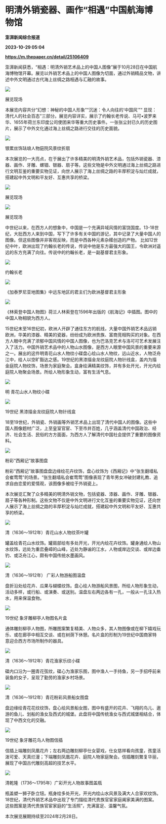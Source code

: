 # 明清外销瓷器、画作“相遇”中国航海博物馆
**澎湃新闻综合报道**

**2023-10-29 05:04**

**https://m.thepaper.cn/detail/25106409**

澎湃新闻获悉，“相遇：明清外销艺术品上的中国人图像”展于10月28日在中国航海博物馆开幕。展览以外销艺术品上的中国人图像为切面，通过外销精品文物，讲述中外文明通过古代海上丝绸之路相遇与汇融的故事。

![](https://imagecloud.thepaper.cn/thepaper/image/276/118/690.jpg)

展览现场

本展览内容共分“幻想：神秘的中国人形象”“沉迷：令人向往的‘中国风’”“ 显现：清代人的社会百态”三部分。展览内容详实，展示了约翰长老传说、马可•波罗来华、1655年荷兰东印度公司使团来华等重大历史事件。一张张尘封已久的历史图片，展示了中外文化通过海上丝绸之路进行交往的历史面貌。

![](https://imagecloud.thepaper.cn/thepaper/image/276/118/698.jpg)

银累丝饰珐琅人物庭院风景纹折扇

本次展览的一大亮点，在于展出了许多精美的明清外销艺术品，包括外销瓷器、漆器、画作、牙雕、螺钿、银器、扇子等。这些文物是中外文明通过海上丝绸之路进行文明互鉴的重要实物见证，向世人展示了海上丝绸之路的丰厚积淀与灿烂成就，搭建起中外文明和平友好、互惠共享的桥梁。

![](https://imagecloud.thepaper.cn/thepaper/image/276/118/693.jpg)

展览现场

![](https://imagecloud.thepaper.cn/thepaper/image/276/118/691.jpg)

展览现场

中世纪以来，在西方人的想象中，中国是一个充满异域风情的富饶国度。13-18世纪，大批西方人来到中国，写下了许多有关中国的游记，其中记录了大量中国人的图像。但这些图像并非客观反映，而是中西各种元素杂糅创造的产物。 比如12世纪中叶，欧洲出现了约翰长老的传说，传说中他是东方最强大的国王，令欧洲对遥远的东方充满了向往。传说中的约翰长老，是一副基督君主形象。

![](https://imagecloud.thepaper.cn/thepaper/image/276/118/313.jpg)

约翰长老

![](https://imagecloud.thepaper.cn/thepaper/image/276/118/340.jpg)

《加泰罗尼亚地图集》中远东地区的君主们为欧洲基督君主形象

![](https://imagecloud.thepaper.cn/thepaper/image/276/118/341.jpg)

《林索登中国人物图》荷兰人林索登在1596年出版的《航海记》中插图。图中的中国人物相貌为西方人。

15世纪末至16世纪初，欧洲人开辟了通往东方的航线，大量中国外销艺术品远销欧洲，华美的漆器、精美的瓷器，纷纷成为欧洲贵族、富商竞相购买的对象。在西方人眼中充满了浓郁中国风情的中国人图像，也为巴洛克艺术与洛可可艺术发展注入了活力。中国外销艺术品中的人物山水图像，是西方人眼里中国风景的重要来源之一。展出的这件明青花山水人物纹小碟盘心绘山水人物纹，远山近水，人物泛舟江中，给人以空旷豁达之感。19世纪的黑漆描金龙纹庭院人物针线盒，盖内为描金庭院人物纹饰，场景为家庭聚会。盒身绘满精美纹饰，并有多处开光，开光内绘庭院人物聚会场景。所绘人物形象生动，富有生活气息。

![](https://imagecloud.thepaper.cn/thepaper/image/276/118/358.jpg)

明 青花山水人物纹小碟

![](https://imagecloud.thepaper.cn/thepaper/image/276/118/405.jpg)

19世纪 黑漆描金龙纹庭院人物针线盒

18至19世纪，外销瓷、外销画等外销艺术品上出现了清代中国人的图像。这些中国人图像题材广泛，上至皇室官宦、下至市井百姓，几乎涵盖清代中国政治、经济、社会生活、民俗的方方面面，为西方人了解清代中国社会提供了重要的图像资料。

![](https://imagecloud.thepaper.cn/thepaper/image/276/118/419.jpg)

粉彩“西厢记”故事图盘

粉彩“西厢记”故事图盘盘边缘绘花卉纹饰，盘心纹饰为《西厢记》中“张生翻墙私会崔莺莺”的场景。“张生翻墙私会崔莺莺”图像表现了青年男女冲破封建礼教、追求自由恋爱的爱情观，该图像多被绘于外销瓷上。

本次展览汇聚了众多精美的明清外销文物，包括瓷器、漆器、画作、牙雕、银器、扇子等各种形制。这些文物不仅是中外文明进行文化互鉴的重要实物见证，还向世人展示了海上丝绸之路的丰厚积淀与灿烂成就，搭建起中外文明和平友好、互惠共享的桥梁。

![](https://imagecloud.thepaper.cn/thepaper/image/276/118/1.jpg)

 清（1636～1912年）青花山水人物纹茶叶罐

罐盖绘青花山水纹饰。罐肩部绘有多处开光，开光内绘花卉纹饰。罐身通绘人物山水纹饰，远处为重峦叠嶂的山峰，近处为静谧的江水，人物或岸边交谈、或岸边垂钓、或泛舟江心，颇有中国传统水墨画风。

![](https://imagecloud.thepaper.cn/thepaper/image/276/118/2.jpg)

 清（1636～1912年） 广彩人物游船图温盘

盘折沿处绘花卉、瓜果与蝴蝶纹饰。盘心绘人物游船风景图，所绘人物形象生动，活动多样，或行船、或演奏、或送别。温盘左右两边各有一孔，一般从一孔注入热水，用来保温食物。

![](https://imagecloud.thepaper.cn/thepaper/image/276/118/3.jpg)

 19世纪 象牙雕柳亭人物图名片盒

通体雕刻柳亭人物图，所雕图案繁复精美、人物众多，其人物图像或在柳下嬉戏玩乐、或在廊亭中相互交谈、或在树荫下休憩。名片盒的形制为19世纪中国商家特意迎合西方市场所制作的器具。

![](https://imagecloud.thepaper.cn/thepaper/image/276/118/4.jpg)

清（1636～1912年）青花渔家乐纹小碟

碟内口沿为一圈青花弦纹，碟心为渔家乐图，图中渔人一手持鱼，另一手招呼前来装鱼的女子，呈现了勤劳的渔家乡村场景。

![](https://imagecloud.thepaper.cn/thepaper/image/276/118/5.jpg)

 清（1636～1912年）青花粉彩风景船女图盘

盘边缘绘青花花纹纹饰，盘心绘风景船女图，图中有盛开的花卉、飞翔的鸟儿、遨游的鱼儿、划船的渔女及西式的城堡。此盘将中国传统渔女与西式城堡相结合，体现了中西文化的交融。

![](https://imagecloud.thepaper.cn/thepaper/image/276/118/6.jpg)

19世纪 象牙雕花鸟人物图信插

信插上端雕刻凤凰花卉；左右两边雕刻柳亭仕女婴戏，仕女慈祥看向孩童，孩童活泼可爱、天真烂漫；下端雕刻凤凰花卉、庭院人物家庭聚会。信插雕刻繁复华丽，展现了中国古代雕刻高超的技艺水平。

![](https://imagecloud.thepaper.cn/thepaper/image/276/118/7.jpg)

清乾隆（1736～1795年）广彩开光人物故事图盖瓶

瓶盖塑一狮子卧立钮。瓶身绘多处开光，开光内绘山水风景及满大人合家欢纹饰。18世纪，清代外销艺术品中出现了专门描绘清代贵族官宦家庭阖家美满的图案。这些图案是清代贵族官宦家庭的“生活照”，充满富足、温馨气氛。

本次展览展期持续至2024年2月28日。